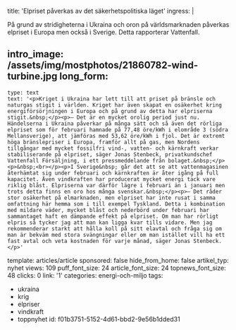 title: 'Elpriset påverkas av det säkerhetspolitiska läget'
ingress: |
  <p>På grund av stridigheterna i Ukraina och oron på världsmarknaden påverkas elpriset i Europa men också i Sverige. Detta rapporterar Vattenfall.
  </p>
  
intro_image: /assets/img/mostphotos/21860782-wind-turbine.jpg
long_form:
  -
    type: text
    text: '<p>Kriget i Ukraina har lett till att priset på bränsle och naturgas stigit i världen. Kriget har även skapat en osäkerhet kring energiförsörjningen i Europa och på grund av detta har elpriserna stigit.&nbsp;</p><p>– Det är en mycket orolig period just nu. Händelserna i Ukraina påverkar på många sätt och så även det rörliga elpriset som för februari hamnade på 77,48 öre/kWh i elområde 3 (södra Mellansverige), att jämföras med 53,62 öre/kWh i fjol. Det är extremt höga bränslepriser i Europa, framför allt på gas, men Nordens tillgångar med mycket fossilfri vind-, vatten- och kärnkraft verkar stabiliserande på elpriset, säger Jonas Stenbeck, privatkundschef Vattenfall Försäljning, i ett pressmeddelande från bolaget.&nbsp;</p><p>&nbsp;<br></p><p>I Sverige&nbsp; går det att se att vattenmagasinen återhämtat sig under februari och kärnkraften är åter igång på full kapacitet. Även vindkraften har producerat mycket energi tack vare riklig blåst. Elpriserna var därför lägre i februari än i januari men trots detta finns en oro hos många svenskar.&nbsp;</p><p>– Det råder stor osäkerhet på elmarknaden, men elpriset har inte rusat i samma omfattning här hemma som i till exempel Tyskland. Detta i kombination med mildare väder, mycket blåst och nederbörd under februari har sammantaget haft en dämpande effekt på elpriset. Om man har rörligt elpris så tycker jag att man kan ligga kvar tills vidare. Men jag rekommenderar starkt att hålla koll på sitt elavtal och fråga sig om man är bekväm med stora svängningar eller om man istället vill ha ett fast avtal och veta kostnaden för varje månad, säger Jonas Stenbeck.</p>'
template: articles/article
sponsored: false
hide_from_home: false
artikel_typ: nyhet
views: 109
puff_font_size: 24
article_font_size: 24
topnews_font_size: 48
clicks: 0
link: '1'
categories: energi-och-miljo
tags:
  - ukraina
  - krig
  - elpriser
  - vindkraft
  - toppnyhet
id: f01b3751-5152-4d61-bbd2-9e56b1dded31
